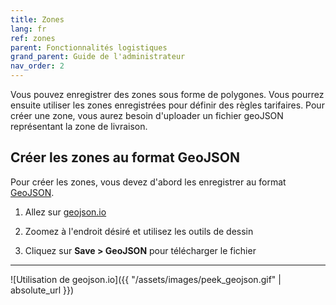 ```yaml
---
title: Zones
lang: fr
ref: zones
parent: Fonctionnalités logistiques
grand_parent: Guide de l'administrateur
nav_order: 2
---
```


Vous pouvez enregistrer des zones sous forme de polygones. Vous pourrez ensuite utiliser les zones enregistrées pour définir des règles tarifaires. Pour créer une zone, vous aurez besoin d'uploader un fichier geoJSON représentant la zone de livraison.

## Créer les zones au format GeoJSON

Pour créer les zones, vous devez d'abord les enregistrer au format [GeoJSON](https://fr.wikipedia.org/wiki/GeoJSON).

1. Allez sur [geojson.io](http://geojson.io/)

2. Zoomez à l'endroit désiré et utilisez les outils de dessin

3. Cliquez sur **Save > GeoJSON** pour télécharger le fichier

---

![Utilisation de geojson.io]({{ "/assets/images/peek_geojson.gif" | absolute_url }})
